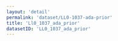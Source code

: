 ```yaml
---
layout: 'detail'
permalink: 'dataset/LL0-1037-ada-prior'
title: 'Ll0_1037_ada_prior'
datasetID: 'LL0_1037_ada_prior'
---
```

